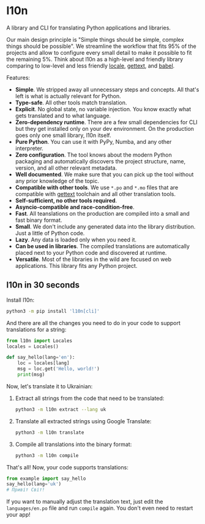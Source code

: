 # l10n

A library and CLI for translating Python applications and libraries.

Our main design principle is "Simple things should be simple, complex things should be possible". We streamline the workflow that fits 95% of the projects and allow to configure every small detail to make it possible to fit the remaining 5%. Think about l10n as a high-level and friendly library comparing to low-level and less friendly [locale](https://docs.python.org/3/library/locale.html), [gettext](https://docs.python.org/3/library/gettext.html), and [babel](https://babel.pocoo.org/en/latest/).

Features:

+ **Simple**. We stripped away all unnecessary steps and concepts. All that's left is what is actually relevant for Python.
+ **Type-safe**. All other tools match translation.
+ **Explicit**. No global state, no variable injection. You know exactly what gets translated and to what language.
+ **Zero-dependency runtime**. There are a few small dependencies for CLI but they get installed only on your dev environment. On the production goes only one small library, l10n  itself.
+ **Pure Python**. You can use it with PyPy, Numba, and any other interpreter.
+ **Zero configuration**. The tool knows about the modern Python packaging and automatically discovers the project structure, name, version, and all other relevant metadata.
+ **Well documented**. We make sure that you can pick up the tool without any prior knowledge of the topic.
+ **Compatible with other tools**. We use `*.po` and `*.mo` files that are compatible with [gettext](https://www.gnu.org/software/gettext/) toolchain and all other translation tools.
+ **Self-sufficient, no other tools required**.
+ **Asyncio-compatible and race-condition-free**.
+ **Fast**. All teanslations on the production are compiled into a small and fast binary format.
+ **Small**. We don't include any generated data into the library distribution. Just a little of Python code.
+ **Lazy**. Any data is loaded only when you need it.
+ **Can be used in libraries**. The compiled translations are automatically placed next to your Python code and discovered at runtime.
+ **Versatile**. Most of the libraries in the wild are focused on web applications. This library fits any Python project.

## l10n in 30 seconds

Install l10n:

```bash
python3 -m pip install 'l10n[cli]'
```

And there are all the changes you need to do in your code to support translations for a string:

```python
from l10n import Locales
locales = Locales()

def say_hello(lang='en'):
    loc = locales[lang]
    msg = loc.get('Hello, world!')
    print(msg)
```

Now, let's translate it to Ukrainian:

1. Extract all strings from the code that need to be translated:

    ```bash
    python3 -m l10n extract --lang uk
    ```

1. Translate all extracted strings using Google Translate:

    ```bash
    python3 -m l10n translate
    ```

1. Compile all translations into the binary format:

    ```bash
    python3 -m l10n compile
    ```

That's all! Now, your code supports translations:

```python
from example import say_hello
say_hello(lang='uk')
# Привіт Світ!
```

If you want to manually adjust the translation text, just edit the `languages/en.po` file and run `compile` again. You don't even need to restart your app!
